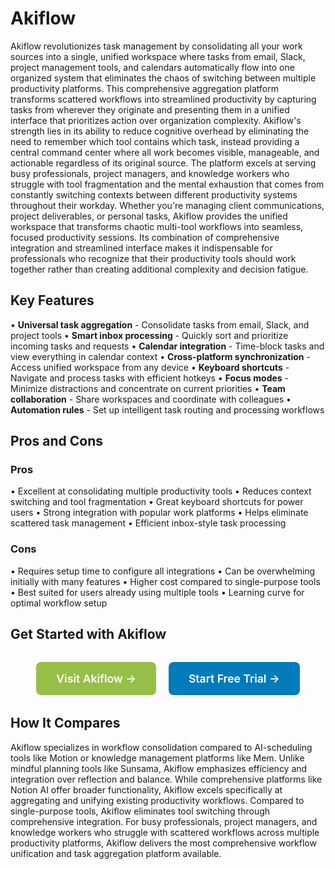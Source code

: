 # Akiflow

Akiflow revolutionizes task management by consolidating all your work sources into a single, unified workspace where tasks from email, Slack, project management tools, and calendars automatically flow into one organized system that eliminates the chaos of switching between multiple productivity platforms. This comprehensive aggregation platform transforms scattered workflows into streamlined productivity by capturing tasks from wherever they originate and presenting them in a unified interface that prioritizes action over organization complexity. Akiflow's strength lies in its ability to reduce cognitive overhead by eliminating the need to remember which tool contains which task, instead providing a central command center where all work becomes visible, manageable, and actionable regardless of its original source. The platform excels at serving busy professionals, project managers, and knowledge workers who struggle with tool fragmentation and the mental exhaustion that comes from constantly switching contexts between different productivity systems throughout their workday. Whether you're managing client communications, project deliverables, or personal tasks, Akiflow provides the unified workspace that transforms chaotic multi-tool workflows into seamless, focused productivity sessions. Its combination of comprehensive integration and streamlined interface makes it indispensable for professionals who recognize that their productivity tools should work together rather than creating additional complexity and decision fatigue.

## Key Features

• **Universal task aggregation** - Consolidate tasks from email, Slack, and project tools
• **Smart inbox processing** - Quickly sort and prioritize incoming tasks and requests
• **Calendar integration** - Time-block tasks and view everything in calendar context
• **Cross-platform synchronization** - Access unified workspace from any device
• **Keyboard shortcuts** - Navigate and process tasks with efficient hotkeys
• **Focus modes** - Minimize distractions and concentrate on current priorities
• **Team collaboration** - Share workspaces and coordinate with colleagues
• **Automation rules** - Set up intelligent task routing and processing workflows

## Pros and Cons

### Pros
• Excellent at consolidating multiple productivity tools
• Reduces context switching and tool fragmentation
• Great keyboard shortcuts for power users
• Strong integration with popular work platforms
• Helps eliminate scattered task management
• Efficient inbox-style task processing

### Cons
• Requires setup time to configure all integrations
• Can be overwhelming initially with many features
• Higher cost compared to single-purpose tools
• Best suited for users already using multiple tools
• Learning curve for optimal workflow setup

## Get Started with Akiflow

<div style="text-align: center; margin: 2rem 0;">
  <a href="https://akiflow.com" target="_blank" rel="noopener noreferrer" style="display: inline-block; background: #96BF47; color: white; padding: 1rem 2rem; text-decoration: none; border-radius: 8px; font-weight: 600; font-size: 1.1rem; margin-right: 1rem;">Visit Akiflow →</a>
  <a href="https://akiflow.com/signup" target="_blank" rel="noopener noreferrer" style="display: inline-block; background: #007cba; color: white; padding: 1rem 2rem; text-decoration: none; border-radius: 8px; font-weight: 600; font-size: 1.1rem;">Start Free Trial →</a>
</div>

## How It Compares

Akiflow specializes in workflow consolidation compared to AI-scheduling tools like Motion or knowledge management platforms like Mem. Unlike mindful planning tools like Sunsama, Akiflow emphasizes efficiency and integration over reflection and balance. While comprehensive platforms like Notion AI offer broader functionality, Akiflow excels specifically at aggregating and unifying existing productivity workflows. Compared to single-purpose tools, Akiflow eliminates tool switching through comprehensive integration. For busy professionals, project managers, and knowledge workers who struggle with scattered workflows across multiple productivity platforms, Akiflow delivers the most comprehensive workflow unification and task aggregation platform available.